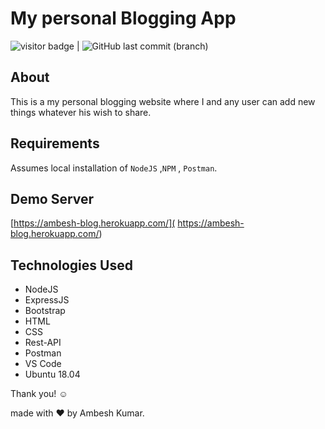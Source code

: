 # My personal Blogging App
<img src= "https://visitor-badge.laobi.icu/badge?page_id=201851019-iiitv/Ambesh-Blog" alt="visitor badge"/> |  ![GitHub last commit (branch)](https://img.shields.io/github/last-commit/201851019-iiitv/Ambesh-Blog/main)

## About 

This is a  my personal blogging website where I and any  user can add  new things whatever his wish to share.


## Requirements

Assumes local installation of  `NodeJS` ,`NPM` , `Postman`.

## Demo Server

[https://ambesh-blog.herokuapp.com/]( https://ambesh-blog.herokuapp.com/)   

## Technologies Used
* NodeJS
* ExpressJS
* Bootstrap
* HTML
* CSS
* Rest-API
* Postman
* VS Code
* Ubuntu 18.04



Thank you! ☺️

made with ❤️ by Ambesh Kumar.
